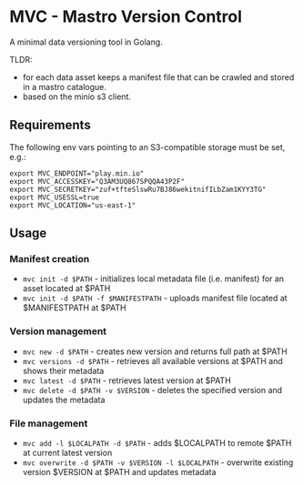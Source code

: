 # MVC - Mastro Version Control
A minimal data versioning tool in Golang.

TLDR:
* for each data asset keeps a manifest file that can be crawled and stored in a mastro catalogue.  
* based on the minio s3 client.  

## Requirements

The following env vars pointing to an S3-compatible storage must be set, e.g.:
```
export MVC_ENDPOINT="play.min.io"
export MVC_ACCESSKEY="Q3AM3UQ867SPQQA43P2F"
export MVC_SECRETKEY="zuf+tfteSlswRu7BJ86wekitnifILbZam1KYY3TG"
export MVC_USESSL=true
export MVC_LOCATION="us-east-1"
```

## Usage

### Manifest creation
* `mvc init -d $PATH` - initializes local metadata file (i.e. manifest) for an asset located at $PATH
* `mvc init -d $PATH -f $MANIFESTPATH` - uploads manifest file located at $MANIFESTPATH at $PATH

### Version management
* `mvc new -d $PATH` - creates new version and returns full path at $PATH
* `mvc versions -d $PATH` - retrieves all available versions at $PATH and shows their metadata
* `mvc latest -d $PATH` - retrieves latest version at $PATH
* `mvc delete -d $PATH -v $VERSION` - deletes the specified version and updates the metadata

### File management
* `mvc add -l $LOCALPATH -d $PATH` - adds $LOCALPATH to remote $PATH at current latest version
* `mvc overwrite -d $PATH -v $VERSION -l $LOCALPATH` - overwrite existing version $VERSION at $PATH and updates metadata
